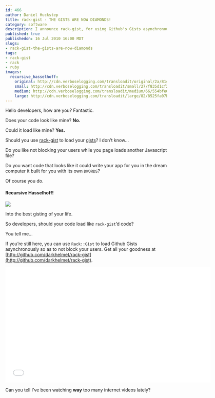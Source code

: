 ```yaml
--- 
id: 466
author: Daniel Huckstep
title: rack-gist - THE GISTS ARE NOW DIAMONDS!
category: software
description: I announce rack-gist, for using Github's Gists asynchronously.
published: true
publishedon: 16 Jul 2010 16:00 MDT
slugs: 
- rack-gist-the-gists-are-now-diamonds
tags: 
- rack-gist
- rack
- ruby
images: 
  recursive_hasselhoff: 
    original: http://cdn.verboselogging.com/transloadit/original/2a/8145fa6371cff48ea4b80b270c9523/recursive-hasselhoff.gif
    small: http://cdn.verboselogging.com/transloadit/small/27/f835d1cf2eae1293f0f2430d4794bc/recursive-hasselhoff.gif
    medium: http://cdn.verboselogging.com/transloadit/medium/66/554bfe62029624eb1917cead90df38/recursive-hasselhoff.gif
    large: http://cdn.verboselogging.com/transloadit/large/82/8525fa07baffbfb4a4019ef85886fa/recursive-hasselhoff.gif
---
```

Hello developers, how are you? Fantastic.

Does your code look like mine? **No.**

Could it load like mine? **Yes.**

Should you use [rack-gist](http://github.com/darkhelmet/rack-gist) to
load your [gists](http://gist.github.com/)? I don’t know…

Do you like not blocking your users while you page loads another
Javascript file?

Do you want code that looks like it could write your app for you in the
dream computer it built for you with its own `DWORDS`?

Of course you do.

#### Recursive Hasselhoff!

![]({{.recursive_hasselhoff.original}})

Into the best gisting of your life.

So developers, should your code load like `rack-gist`’d code?

You tell me…

If you’re still here, you can use `Rack::Gist` to load Github Gists
asynchronously so as to not block your users. Get all your goodness at
[http://github.com/darkhelmet/rack-gist](http://github.com/darkhelmet/rack-gist).

<iframe width="640" height="360" src="//www.youtube.com/embed/uLTIowBF0kE" frameborder="0" allowfullscreen></iframe>

Can you tell I’ve been watching **way** too many internet videos lately?
